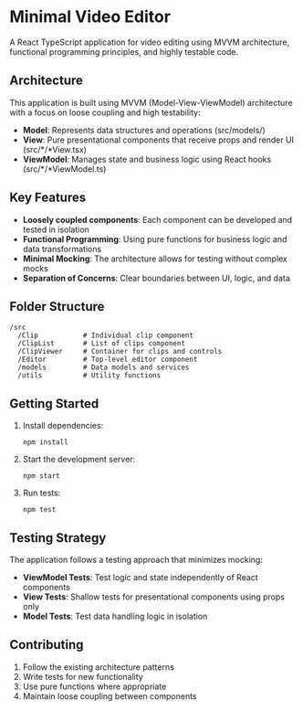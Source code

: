 # Minimal Video Editor

A React TypeScript application for video editing using MVVM architecture, functional programming principles, and highly testable code.

## Architecture

This application is built using MVVM (Model-View-ViewModel) architecture with a focus on loose coupling and high testability:

- **Model**: Represents data structures and operations (src/models/)
- **View**: Pure presentational components that receive props and render UI (src/\*/\*View.tsx)
- **ViewModel**: Manages state and business logic using React hooks (src/\*/\*ViewModel.ts)

## Key Features

- **Loosely coupled components**: Each component can be developed and tested in isolation
- **Functional Programming**: Using pure functions for business logic and data transformations
- **Minimal Mocking**: The architecture allows for testing without complex mocks
- **Separation of Concerns**: Clear boundaries between UI, logic, and data

## Folder Structure

```
/src
  /Clip           # Individual clip component
  /ClipList       # List of clips component
  /ClipViewer     # Container for clips and controls
  /Editor         # Top-level editor component
  /models         # Data models and services
  /utils          # Utility functions
```

## Getting Started

1. Install dependencies:
   ```
   npm install
   ```

2. Start the development server:
   ```
   npm start
   ```

3. Run tests:
   ```
   npm test
   ```

## Testing Strategy

The application follows a testing approach that minimizes mocking:

- **ViewModel Tests**: Test logic and state independently of React components
- **View Tests**: Shallow tests for presentational components using props only
- **Model Tests**: Test data handling logic in isolation

## Contributing

1. Follow the existing architecture patterns
2. Write tests for new functionality
3. Use pure functions where appropriate
4. Maintain loose coupling between components
